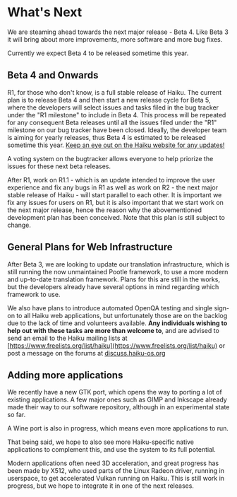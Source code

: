 # What's Next

We are steaming ahead towards the next major release - Beta 4. Like Beta 3 it will bring about more improvements, more software and more bug fixes. 

Currently we expect Beta 4 to be released sometime this year.

## Beta 4 and Onwards

R1, for those who don't know, is a full stable release of Haiku. The current plan is to release
Beta 4 and then start a new release cycle for Beta 5, where the developers will select issues and
tasks filed in the bug tracker under the "R1 milestone" to include in Beta 4. This process will be
repeated for any consequent Beta releases until all the issues filed under the "R1" milestone on
our bug tracker have been closed. Ideally, the developer team is aiming for yearly releases, thus 
Beta 4 is estimated to be released sometime this year. [Keep an eye out on the Haiku website for any updates!](https://haiku-os.org)

A voting system on the bugtracker allows everyone to help priorize the issues for these next beta
releases.

After R1, work on R1.1 - which is an update intended to improve the user experience and fix any bugs
in R1 as well as work on R2 - the next major stable release of Haiku - will start parallel to each
other. It is important we fix any issues for users on R1, but it is also important that we start
work on the next major release, hence the reason why the abovementioned development plan has been
conceived. Note that this plan is still subject to change.

## General Plans for Web Infrastructure

After Beta 3, we are looking to update our translation infrastructure, which is still running the
now unmaintained Pootle framework, to use a more modern and up-to-date translation framework. Plans
for this are still in the works, but the developers already have several options in mind regarding
which framework to use. 

We also have plans to introduce automated OpenQA testing and single sign-on to all Haiku web
applications, but unfortunately those are on the backlog due to the lack of time and volunteers
available. **Any individuals wishing to help out with these tasks are more than welcome to**, and
are advised to send an email to the Haiku mailing lists at [https://www.freelists.org/list/haiku](https://www.freelists.org/list/haiku)
or post a message on the forums at [discuss.haiku-os.org](http://discuss.haiku-os.org)

## Adding more applications

We recently have a new GTK port, which opens the way to porting a lot of existing applications.
A few major ones such as GIMP and Inkscape already made their way to our software repository,
although in an experimental state so far.

A Wine port is also in progress, which means even more applications to run.

That being said, we hope to also see more Haiku-specific native applications to complement this,
and use the system to its full potential.

Modern applications often need 3D acceleration, and great progress has been made by X512, who
used parts of the Linux Radeon driver, running in userspace, to get accelerated Vulkan running on
Haiku. This is still work in progress, but we hope to integrate it in one of the next releases.
